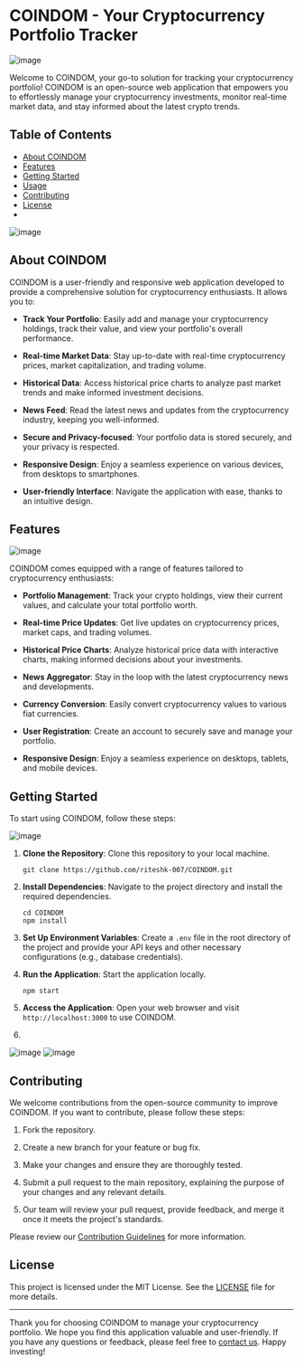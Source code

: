 # COINDOM - Your Cryptocurrency Portfolio Tracker

![image](https://github.com/riteshk-007/COINDOM/assets/135107962/d1af1b86-f25f-4145-9b5c-6e2a64559aed)


Welcome to COINDOM, your go-to solution for tracking your cryptocurrency portfolio! COINDOM is an open-source web application that empowers you to effortlessly manage your cryptocurrency investments, monitor real-time market data, and stay informed about the latest crypto trends.

## Table of Contents

- [About COINDOM](#about-coindom)
- [Features](#features)
- [Getting Started](#getting-started)
- [Usage](#usage)
- [Contributing](#contributing)
- [License](#license)
- 
![image](https://github.com/riteshk-007/COINDOM/assets/135107962/895af46c-940f-4ac8-b5d4-aa7c7a7869f1)

## About COINDOM

COINDOM is a user-friendly and responsive web application developed to provide a comprehensive solution for cryptocurrency enthusiasts. It allows you to:

- **Track Your Portfolio**: Easily add and manage your cryptocurrency holdings, track their value, and view your portfolio's overall performance.

- **Real-time Market Data**: Stay up-to-date with real-time cryptocurrency prices, market capitalization, and trading volume.

- **Historical Data**: Access historical price charts to analyze past market trends and make informed investment decisions.

- **News Feed**: Read the latest news and updates from the cryptocurrency industry, keeping you well-informed.

- **Secure and Privacy-focused**: Your portfolio data is stored securely, and your privacy is respected.

- **Responsive Design**: Enjoy a seamless experience on various devices, from desktops to smartphones.

- **User-friendly Interface**: Navigate the application with ease, thanks to an intuitive design.

## Features

![image](https://github.com/riteshk-007/COINDOM/assets/135107962/c2dca5b4-8666-46f8-ab62-f5253821e22a)

COINDOM comes equipped with a range of features tailored to cryptocurrency enthusiasts:

- **Portfolio Management**: Track your crypto holdings, view their current values, and calculate your total portfolio worth.

- **Real-time Price Updates**: Get live updates on cryptocurrency prices, market caps, and trading volumes.

- **Historical Price Charts**: Analyze historical price data with interactive charts, making informed decisions about your investments.

- **News Aggregator**: Stay in the loop with the latest cryptocurrency news and developments.

- **Currency Conversion**: Easily convert cryptocurrency values to various fiat currencies.

- **User Registration**: Create an account to securely save and manage your portfolio.

- **Responsive Design**: Enjoy a seamless experience on desktops, tablets, and mobile devices.

## Getting Started

To start using COINDOM, follow these steps:

![image](https://github.com/riteshk-007/COINDOM/assets/135107962/80f2ac00-7887-4ce7-b71b-fd2dd510066b)

1. **Clone the Repository**: Clone this repository to your local machine.

   ```shell
   git clone https://github.com/riteshk-007/COINDOM.git
   ```

2. **Install Dependencies**: Navigate to the project directory and install the required dependencies.

   ```shell
   cd COINDOM
   npm install
   ```

3. **Set Up Environment Variables**: Create a `.env` file in the root directory of the project and provide your API keys and other necessary configurations (e.g., database credentials).

4. **Run the Application**: Start the application locally.

   ```shell
   npm start
   ```

5. **Access the Application**: Open your web browser and visit `http://localhost:3000` to use COINDOM.
6. 
![image](https://github.com/riteshk-007/COINDOM/assets/135107962/d2e60055-76e1-43dd-bff9-f7863d2fd626)
![image](https://github.com/riteshk-007/COINDOM/assets/135107962/8d676cd9-9d06-448b-8933-1269c1887097)


## Contributing

We welcome contributions from the open-source community to improve COINDOM. If you want to contribute, please follow these steps:

1. Fork the repository.

2. Create a new branch for your feature or bug fix.

3. Make your changes and ensure they are thoroughly tested.

4. Submit a pull request to the main repository, explaining the purpose of your changes and any relevant details.

5. Our team will review your pull request, provide feedback, and merge it once it meets the project's standards.

Please review our [Contribution Guidelines](CONTRIBUTING.md) for more information.

## License

This project is licensed under the MIT License. See the [LICENSE](LICENSE) file for more details.

---

Thank you for choosing COINDOM to manage your cryptocurrency portfolio. We hope you find this application valuable and user-friendly. If you have any questions or feedback, please feel free to [contact us](mailto:contact@coindom.com). Happy investing!
